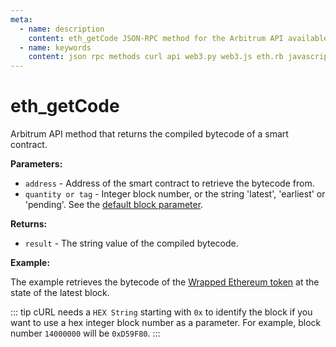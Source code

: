 ```yaml
---
meta:
  - name: description
    content: eth_getCode JSON-RPC method for the Arbitrum API available with examples in web3.js, web3.py, eth.rb, and cURL.
  - name: keywords
    content: json rpc methods curl api web3.py web3.js eth.rb javascript python ruby Arbitrum 
---
```


# eth_getCode

Arbitrum API method that returns the compiled bytecode of a smart contract.

**Parameters:**  

* `address` - Address of the smart contract to retrieve the bytecode from.
* `quantity or tag` - Integer block number, or the string 'latest', 'earliest' or 'pending'. See the [default block parameter](https://eth.wiki/json-rpc/API#the-default-block-parameter). 

**Returns:** 

* `result` - The string value of the compiled bytecode.

**Example:**

The example retrieves the bytecode of the [Wrapped Ethereum token](https://arbiscan.io/address/0x82aF49447D8a07e3bd95BD0d56f35241523fBab1) at the state of the latest block.

::: tip
cURL needs a `HEX String` starting with `0x` to identify the block if you want to use a hex integer block number as a parameter.
For example, block number `14000000` will be `0xD59F80`.
:::

<CodeSwitcher :languages="{js:'web3.js', py:'web3.py', rb:'eth.rb', cr:'cURL'}">
<template v-slot:js>

``` js
const Web3 = require("web3");
const node_url = "CHAINSTACK_NODE_URL";
const web3 = new Web3(node_url);
web3.eth.getCode("0x82aF49447D8a07e3bd95BD0d56f35241523fBab1", "latest", (err, byte) => {
  console.log(byte)
})
```

</template>
<template v-slot:py>

``` py
from web3 import Web3  
node_url = "CHAINSTACK_NODE_URL" 
web3 = Web3(Web3.HTTPProvider(node_url)) 
code = web3.eth.get_code("0x82aF49447D8a07e3bd95BD0d56f35241523fBab1", "latest") 
print(web3.toHex(code))   # Convert the Bytes result into HEX.
```

</template>
<template v-slot:rb>

``` rb
require "eth"
client = Eth::Client.create "CHAINSTACK_NODE_URL"
response = client.eth_get_code("0x82aF49447D8a07e3bd95BD0d56f35241523fBab1", "latest")
puts response["result"]
```

</template>
<template v-slot:cr>

``` sh
curl -X POST "CHAINSTACK_NODE_URL" \
  -H "Content-Type: application/json" \
  --data '{"method":"eth_getCode","params":["0x82aF49447D8a07e3bd95BD0d56f35241523fBab1", "latest"],"id":1,"jsonrpc":"2.0"}'
```

</template>
</CodeSwitcher>